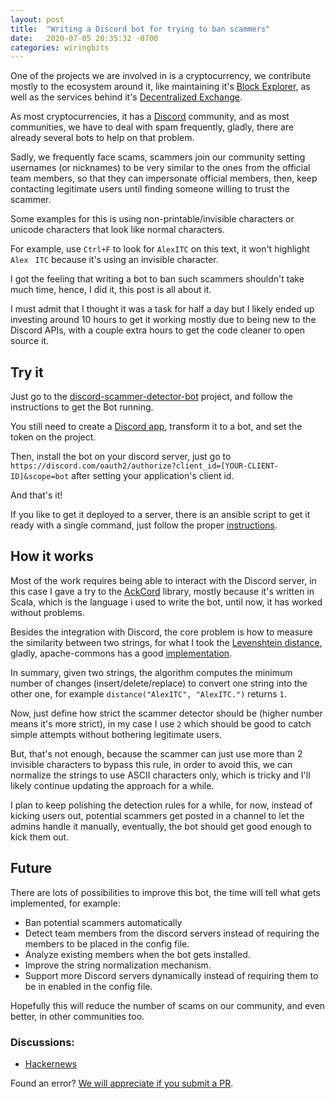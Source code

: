 ```yaml
---
layout: post
title:  "Writing a Discord bot for trying to ban scammers"
date:   2020-07-05 20:35:32 -0700
categories: wiringbits
---
```


One of the projects we are involved in is a cryptocurrency, we contribute mostly to the ecosystem around it, like maintaining it's [Block Explorer](https://xsnexplorer.io), as well as the services behind it's [Decentralized Exchange](https://link.medium.com/aSEA6vMyj7).

As most cryptocurrencies, it has a [Discord](https://discord.com/) community, and as most communities, we have to deal with spam frequently, gladly, there are already several bots to help on that problem.

Sadly, we frequently face scams, scammers join our community setting usernames (or nicknames) to be very similar to the ones from the official team members, so that they can impersonate official members, then, keep contacting legitimate users until finding someone willing to trust the scammer.

Some examples for this is using non-printable/invisible characters or unicode characters that look like normal characters.

For example, use `Ctrl+F` to look for `AlexITC` on this text, it won't highlight `AlexㅤITC` because it's using an invisible character.

I got the feeling that writing a bot to ban such scammers shouldn't take much time, hence, I did it, this post is all about it.

I must admit that I thought it was a task for half a day but I likely ended up investing around 10 hours to get it working mostly due to being new to the Discord APIs, with a couple extra hours to get the code cleaner to open source it.


## Try it
Just go to the [discord-scammer-detector-bot](https://github.com/wiringbits/discord-scammer-detector-bot) project, and follow the instructions to get the Bot running.

You still need to create a [Discord app](https://discord.com/developers/applications), transform it to a bot, and set the token on the project.

Then, install the bot on your discord server, just go to `https://discord.com/oauth2/authorize?client_id=[YOUR-CLIENT-ID]&scope=bot` after setting your application's client id.

And that's it!

If you like to get it deployed to a server, there is an ansible script to get it ready with a single command, just follow the proper [instructions](https://github.com/wiringbits/discord-scammer-detector-bot/tree/master/infra/deployment).



## How it works

Most of the work requires being able to interact with the Discord server, in this case I gave a try to the [AckCord](https://github.com/Katrix/AckCord) library, mostly because it's written in Scala, which is the language i used to write the bot, until now, it has worked without problems.

Besides the integration with Discord, the core problem is how to measure the similarity between two strings, for what I took the [Levenshtein distance](https://en.wikipedia.org/wiki/Levenshtein_distance), gladly, apache-commons has a good [implementation](https://commons.apache.org/sandbox/commons-text/jacoco/org.apache.commons.text.similarity/LevenshteinDistance.java.html).

In summary, given two strings, the algorithm computes the minimum number of changes (insert/delete/replace) to convert one string into the other one, for example `distance("AlexITC", "AlexITC.")` returns `1`.

Now, just define how strict the scammer detector should be (higher number means it's more strict), in my case I use `2` which should be good to catch simple attempts without bothering legitimate users.

But, that's not enough, because the scammer can just use more than 2 invisible characters to bypass this rule, in order to avoid this, we can normalize the strings to use ASCII characters only, which is tricky and I'll likely continue updating the approach for a while.

I plan to keep polishing the detection rules for a while, for now, instead of kicking users out, potential scammers get posted in a channel to let the admins handle it manually, eventually, the bot should get good enough to kick them out.


## Future
There are lots of possibilities to improve this bot, the time will tell what gets implemented, for example:
- Ban potential scammers automatically
- Detect team members from the discord servers instead of requiring the members to be placed in the config file.
- Analyze existing members when the bot gets installed.
- Improve the string normalization mechanism.
- Support more Discord servers dynamically instead of requiring them to be in enabled in the config file.

Hopefully this will reduce the number of scams on our community, and even better, in other communities too.

### Discussions:
- [Hackernews](https://news.ycombinator.com/item?id=23747592)

Found an error? [We will appreciate if you submit a PR](https://github.com/wiringbits/wiringbits.github.io/blob/master/_posts/2020-07-05-writing-a-discord-bot-for-trying-to-ban-scammers.markdown).
